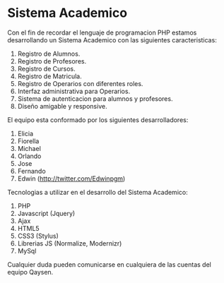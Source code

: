 Sistema Academico
=====================

Con el fin de recordar el lenguaje de programacion PHP estamos desarrollando un Sistema Academico con las siguientes caracteristicas:

  1. Registro de Alumnos.
  2. Registro de Profesores.
  3. Registro de Cursos.
  4. Registro de Matricula.
  5. Registro de Operarios con diferentes roles.
  6. Interfaz administrativa para Operarios.
  7. Sistema de autenticacion para alumnos y profesores.
  8. Diseño amigable y responsive.

El equipo esta conformado por los siguientes desarrolladores:

  1. Elicia
  2. Fiorella
  3. Michael
  4. Orlando
  5. Jose
  6. Fernando
  7. Edwin (http://twitter.com/Edwinpgm)

Tecnologias a utilizar en el desarrollo del Sistema Academico:

  1. PHP
  2. Javascript (Jquery)
  3. Ajax
  4. HTML5
  5. CSS3 (Stylus)
  6. Librerias JS (Normalize, Modernizr)
  7. MySql

Cualquier duda pueden comunicarse en cualquiera de las cuentas del equipo Qaysen.
